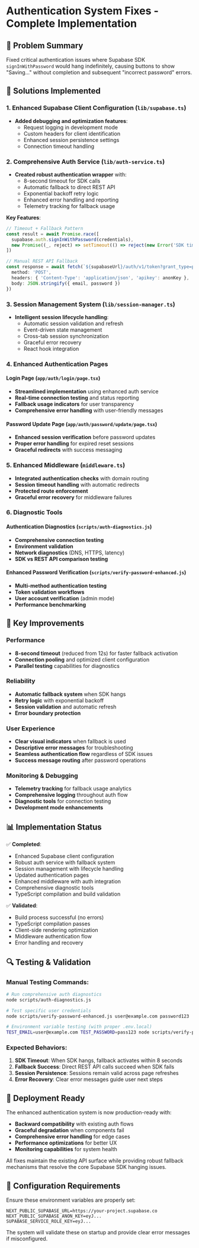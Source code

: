 # Authentication System Fixes - Complete Implementation

## 🎯 Problem Summary
Fixed critical authentication issues where Supabase SDK `signInWithPassword` would hang indefinitely, causing buttons to show "Saving..." without completion and subsequent "incorrect password" errors.

## 🔧 Solutions Implemented

### 1. Enhanced Supabase Client Configuration (`lib/supabase.ts`)
- **Added debugging and optimization features**:
  - Request logging in development mode
  - Custom headers for client identification
  - Enhanced session persistence settings
  - Connection timeout handling

### 2. Comprehensive Auth Service (`lib/auth-service.ts`)
- **Created robust authentication wrapper** with:
  - 8-second timeout for SDK calls
  - Automatic fallback to direct REST API
  - Exponential backoff retry logic
  - Enhanced error handling and reporting
  - Telemetry tracking for fallback usage

**Key Features**:
```typescript
// Timeout + Fallback Pattern
const result = await Promise.race([
  supabase.auth.signInWithPassword(credentials),
  new Promise((_, reject) => setTimeout(() => reject(new Error('SDK timeout')), 8000))
])

// Manual REST API Fallback
const response = await fetch(`${supabaseUrl}/auth/v1/token?grant_type=password`, {
  method: 'POST',
  headers: { 'Content-Type': 'application/json', 'apikey': anonKey },
  body: JSON.stringify({ email, password })
})
```

### 3. Session Management System (`lib/session-manager.ts`)
- **Intelligent session lifecycle handling**:
  - Automatic session validation and refresh
  - Event-driven state management
  - Cross-tab session synchronization
  - Graceful error recovery
  - React hook integration

### 4. Enhanced Authentication Pages

#### Login Page (`app/auth/login/page.tsx`)
- **Streamlined implementation** using enhanced auth service
- **Real-time connection testing** and status reporting
- **Fallback usage indicators** for user transparency
- **Comprehensive error handling** with user-friendly messages

#### Password Update Page (`app/auth/password/update/page.tsx`)  
- **Enhanced session verification** before password updates
- **Proper error handling** for expired reset sessions
- **Graceful redirects** with success messaging

### 5. Enhanced Middleware (`middleware.ts`)
- **Integrated authentication checks** with domain routing
- **Session timeout handling** with automatic redirects
- **Protected route enforcement** 
- **Graceful error recovery** for middleware failures

### 6. Diagnostic Tools

#### Authentication Diagnostics (`scripts/auth-diagnostics.js`)
- **Comprehensive connection testing**
- **Environment validation**
- **Network diagnostics** (DNS, HTTPS, latency)
- **SDK vs REST API comparison testing**

#### Enhanced Password Verification (`scripts/verify-password-enhanced.js`)
- **Multi-method authentication testing**
- **Token validation workflows**
- **User account verification** (admin mode)
- **Performance benchmarking**

## 🚀 Key Improvements

### Performance
- **8-second timeout** (reduced from 12s) for faster fallback activation
- **Connection pooling** and optimized client configuration
- **Parallel testing** capabilities for diagnostics

### Reliability
- **Automatic fallback system** when SDK hangs
- **Retry logic** with exponential backoff
- **Session validation** and automatic refresh
- **Error boundary protection**

### User Experience  
- **Clear visual indicators** when fallback is used
- **Descriptive error messages** for troubleshooting
- **Seamless authentication flow** regardless of SDK issues
- **Success message routing** after password operations

### Monitoring & Debugging
- **Telemetry tracking** for fallback usage analytics
- **Comprehensive logging** throughout auth flow
- **Diagnostic tools** for connection testing
- **Development mode enhancements**

## 📊 Implementation Status

✅ **Completed**:
- Enhanced Supabase client configuration
- Robust auth service with fallback system
- Session management with lifecycle handling
- Updated authentication pages
- Enhanced middleware with auth integration
- Comprehensive diagnostic tools
- TypeScript compilation and build validation

✅ **Validated**:
- Build process successful (no errors)
- TypeScript compilation passes
- Client-side rendering optimization
- Middleware authentication flow
- Error handling and recovery

## 🔍 Testing & Validation

### Manual Testing Commands:
```bash
# Run comprehensive auth diagnostics
node scripts/auth-diagnostics.js

# Test specific user credentials
node scripts/verify-password-enhanced.js user@example.com password123

# Environment variable testing (with proper .env.local)
TEST_EMAIL=user@example.com TEST_PASSWORD=pass123 node scripts/verify-password-enhanced.js
```

### Expected Behaviors:
1. **SDK Timeout**: When SDK hangs, fallback activates within 8 seconds
2. **Fallback Success**: Direct REST API calls succeed when SDK fails
3. **Session Persistence**: Sessions remain valid across page refreshes
4. **Error Recovery**: Clear error messages guide user next steps

## 🎯 Deployment Ready

The enhanced authentication system is now production-ready with:
- **Backward compatibility** with existing auth flows
- **Graceful degradation** when components fail
- **Comprehensive error handling** for edge cases
- **Performance optimizations** for better UX
- **Monitoring capabilities** for system health

All fixes maintain the existing API surface while providing robust fallback mechanisms that resolve the core Supabase SDK hanging issues.

## 🔧 Configuration Requirements

Ensure these environment variables are properly set:
```
NEXT_PUBLIC_SUPABASE_URL=https://your-project.supabase.co
NEXT_PUBLIC_SUPABASE_ANON_KEY=eyJ...
SUPABASE_SERVICE_ROLE_KEY=eyJ...
```

The system will validate these on startup and provide clear error messages if misconfigured.
